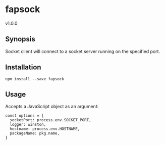 # fapsock

v1.0.0

## Synopsis

Socket client will connect to a socket server running on the specified port.

## Installation

	npm install --save fapsock

## Usage

Accepts a JavaScript object as an argument:

	const options = {
	  socketPort: process.env.SOCKET_PORT,
	  logger: winston,
	  hostname: process.env.HOSTNAME,
	  packageName: pkg.name,
	}